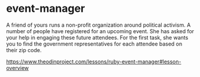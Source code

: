 # event-manager
A friend of yours runs a non-profit organization around political activism. A number of people have registered for an upcoming event. She has asked for your help in engaging these future attendees. For the first task, she wants you to find the government representatives for each attendee based on their zip code.



https://www.theodinproject.com/lessons/ruby-event-manager#lesson-overview
